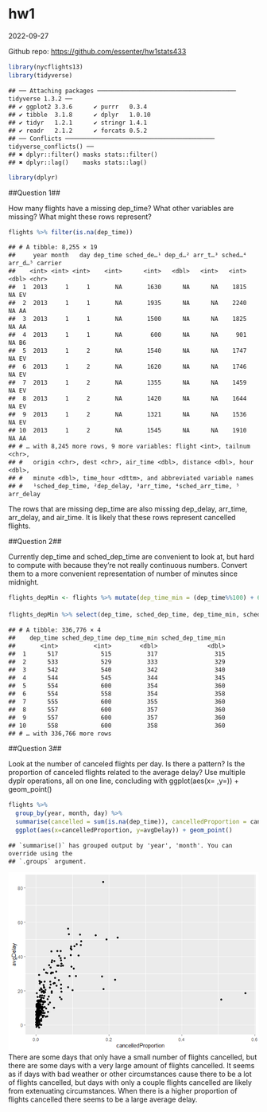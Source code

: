 hw1
================
2022-09-27

Github repo: <https://github.com/essenter/hw1stats433>

``` r
library(nycflights13)
library(tidyverse)
```

    ## ── Attaching packages ─────────────────────────────────────── tidyverse 1.3.2 ──
    ## ✔ ggplot2 3.3.6      ✔ purrr   0.3.4 
    ## ✔ tibble  3.1.8      ✔ dplyr   1.0.10
    ## ✔ tidyr   1.2.1      ✔ stringr 1.4.1 
    ## ✔ readr   2.1.2      ✔ forcats 0.5.2 
    ## ── Conflicts ────────────────────────────────────────── tidyverse_conflicts() ──
    ## ✖ dplyr::filter() masks stats::filter()
    ## ✖ dplyr::lag()    masks stats::lag()

``` r
library(dplyr)
```

\##Question 1##

How many flights have a missing dep_time? What other variables are
missing? What might these rows represent?

``` r
flights %>% filter(is.na(dep_time))
```

    ## # A tibble: 8,255 × 19
    ##     year month   day dep_time sched_de…¹ dep_d…² arr_t…³ sched…⁴ arr_d…⁵ carrier
    ##    <int> <int> <int>    <int>      <int>   <dbl>   <int>   <int>   <dbl> <chr>  
    ##  1  2013     1     1       NA       1630      NA      NA    1815      NA EV     
    ##  2  2013     1     1       NA       1935      NA      NA    2240      NA AA     
    ##  3  2013     1     1       NA       1500      NA      NA    1825      NA AA     
    ##  4  2013     1     1       NA        600      NA      NA     901      NA B6     
    ##  5  2013     1     2       NA       1540      NA      NA    1747      NA EV     
    ##  6  2013     1     2       NA       1620      NA      NA    1746      NA EV     
    ##  7  2013     1     2       NA       1355      NA      NA    1459      NA EV     
    ##  8  2013     1     2       NA       1420      NA      NA    1644      NA EV     
    ##  9  2013     1     2       NA       1321      NA      NA    1536      NA EV     
    ## 10  2013     1     2       NA       1545      NA      NA    1910      NA AA     
    ## # … with 8,245 more rows, 9 more variables: flight <int>, tailnum <chr>,
    ## #   origin <chr>, dest <chr>, air_time <dbl>, distance <dbl>, hour <dbl>,
    ## #   minute <dbl>, time_hour <dttm>, and abbreviated variable names
    ## #   ¹​sched_dep_time, ²​dep_delay, ³​arr_time, ⁴​sched_arr_time, ⁵​arr_delay

The rows that are missing dep_time are also missing dep_delay, arr_time,
arr_delay, and air_time. It is likely that these rows represent
cancelled flights.

\##Question 2##

Currently dep_time and sched_dep_time are convenient to look at, but
hard to compute with because they’re not really continuous numbers.
Convert them to a more convenient representation of number of minutes
since midnight.

``` r
flights_depMin <- flights %>% mutate(dep_time_min = (dep_time%%100) + 60*(dep_time%/%100), sched_dep_time_min = (sched_dep_time%%100) + 60*(sched_dep_time%/%100))

flights_depMin %>% select(dep_time, sched_dep_time, dep_time_min, sched_dep_time_min)
```

    ## # A tibble: 336,776 × 4
    ##    dep_time sched_dep_time dep_time_min sched_dep_time_min
    ##       <int>          <int>        <dbl>              <dbl>
    ##  1      517            515          317                315
    ##  2      533            529          333                329
    ##  3      542            540          342                340
    ##  4      544            545          344                345
    ##  5      554            600          354                360
    ##  6      554            558          354                358
    ##  7      555            600          355                360
    ##  8      557            600          357                360
    ##  9      557            600          357                360
    ## 10      558            600          358                360
    ## # … with 336,766 more rows

\##Question 3##

Look at the number of canceled flights per day. Is there a pattern? Is
the proportion of canceled flights related to the average delay? Use
multiple dyplr operations, all on one line, concluding with
ggplot(aes(x= ,y=)) + geom_point()

``` r
flights %>% 
  group_by(year, month, day) %>% 
  summarise(cancelled = sum(is.na(dep_time)), cancelledProportion = cancelled/n(), avgDelay = mean(dep_delay, na.rm = T)) %>% 
  ggplot(aes(x=cancelledProportion, y=avgDelay)) + geom_point()
```

    ## `summarise()` has grouped output by 'year', 'month'. You can override using the
    ## `.groups` argument.

![](README_files/figure-gfm/unnamed-chunk-4-1.png)<!-- --> There are
some days that only have a small number of flights cancelled, but there
are some days with a very large amount of flights cancelled. It seems as
if days with bad weather or other circumstances cause there to be a lot
of flights cancelled, but days with only a couple flights cancelled are
likely from extenuating circumstances. When there is a higher proportion
of flights cancelled there seems to be a large average delay.
